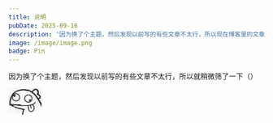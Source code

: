 ```yaml
---
title: 说明
pubDate: 2025-09-16
description: '因为换了个主题，然后发现以前写的有些文章不太行，所以现在博客里的文章是最后筛完能放的hhh (本文无内容)'
image: /image/image.png
badge: Pin
---
```


因为换了个主题，然后发现以前写的有些文章不太行，所以就稍微筛了一下（）

![image-20250310140736800](assets/image-20250310140736800.png)

